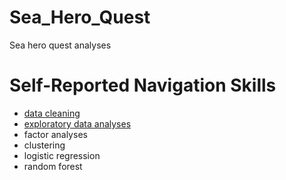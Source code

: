 # Sea_Hero_Quest
Sea hero quest analyses


# Self-Reported Navigation Skills
- [data cleaning]()
- [exploratory data analyses](https://github.com/LilianYou/Sea_Hero_Quest/blob/main/DemographicsAnalysis-shared.ipynb)
- factor analyses
- clustering
- logistic regression
- random forest
